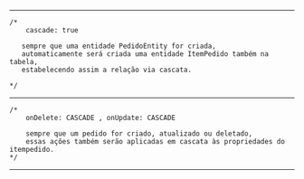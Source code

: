   ---------------
    /* 
        cascade: true

       sempre que uma entidade PedidoEntity for criada,
       automaticamente será criada uma entidade ItemPedido também na tabela,
       estabelecendo assim a relação via cascata. 
       
    */
 ---------------
    /* 
        onDelete: CASCADE , onUpdate: CASCADE
     
        sempre que um pedido for criado, atualizado ou deletado,
        essas ações também serão aplicadas em cascata às propriedades do itempedido.
    */
 ---------------